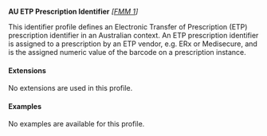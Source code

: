 **AU ETP Prescription Identifier**  *[[FMM 1](guidance.html)]*

This identifier profile defines an Electronic Transfer of Prescription (ETP) prescription identifier in an Australian context. An ETP prescription identifier is assigned to a prescription by an ETP vendor, e.g. ERx or Medisecure, and is the assigned numeric value of the barcode on a prescription instance.


#### Extensions

No extensions are used in this profile.


#### Examples

No examples are available for this profile.